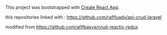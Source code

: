 This project was bootstrapped with [Create React App](https://github.com/facebook/create-react-app).

this repositories linked with : https://github.com/rafifuady/api-crud-laravel



modified from https://github.com/afifbasya/crud-reactjs-redux
